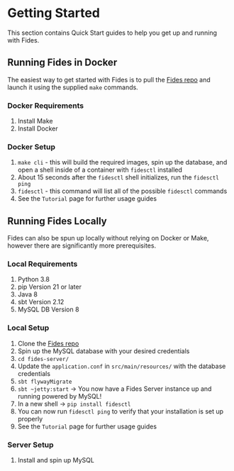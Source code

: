 # Getting Started

This section contains Quick Start guides to help you get up and running with Fides.

## Running Fides in Docker

The easiest way to get started with Fides is to pull the [Fides repo](https://github.com/ethyca/fides) and launch it using the supplied `make` commands.

### Docker Requirements

1. Install Make
1. Install Docker

### Docker Setup

1. `make cli` - this will build the required images, spin up the database, and open a shell inside of a container with `fidesctl` installed
1. About 15 seconds after the `fidesctl` shell initializes, run the `fidesctl ping`
1. `fidesctl` - this command will list all of the possible `fidesctl` commands
1. See the `Tutorial` page for further usage guides

## Running Fides Locally

Fides can also be spun up locally without relying on Docker or Make, however there are significantly more prerequisites.

### Local Requirements

1. Python 3.8
1. pip Version 21 or later
1. Java 8
1. sbt Version 2.12
1. MySQL DB Version 8

### Local Setup

1. Clone the [Fides repo](https://github.com/ethyca/fides)
1. Spin up the MySQL database with your desired credentials
1. `cd fides-server/`
1. Update the `application.conf` in `src/main/resources/` with the database credentials
1. `sbt flywayMigrate`
1. `sbt ~jetty:start` -> You now have a Fides Server instance up and running powered by MySQL!
1. In a new shell -> `pip install fidesctl`
1. You can now run `fidesctl ping` to verify that your installation is set up properly
1. See the `Tutorial` page for further usage guides

### Server Setup

1. Install and spin up MySQL
